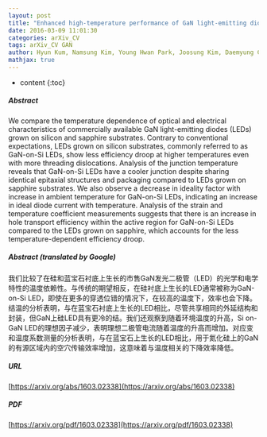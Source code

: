 ```yaml
---
layout: post
title: "Enhanced high-temperature performance of GaN light-emitting diodes grown on silicon substrates"
date: 2016-03-09 11:01:30
categories: arXiv_CV
tags: arXiv_CV GAN
author: Hyun Kum, Namsung Kim, Young Hwan Park, Joosung Kim, Daemyung Chun, Jongsun Maeng, Yuseung Kim, Jun-Youn Kim, Dong-Pyo Han, Dong-Soo Shin, Jong-In Shim, Young Soo Park
mathjax: true
---
```


* content
{:toc}

##### Abstract
We compare the temperature dependence of optical and electrical characteristics of commercially available GaN light-emitting diodes (LEDs) grown on silicon and sapphire substrates. Contrary to conventional expectations, LEDs grown on silicon substrates, commonly referred to as GaN-on-Si LEDs, show less efficiency droop at higher temperatures even with more threading dislocations. Analysis of the junction temperature reveals that GaN-on-Si LEDs have a cooler junction despite sharing identical epitaxial structures and packaging compared to LEDs grown on sapphire substrates. We also observe a decrease in ideality factor with increase in ambient temperature for GaN-on-Si LEDs, indicating an increase in ideal diode current with temperature. Analysis of the strain and temperature coefficient measurements suggests that there is an increase in hole transport efficiency within the active region for GaN-on-Si LEDs compared to the LEDs grown on sapphire, which accounts for the less temperature-dependent efficiency droop.

##### Abstract (translated by Google)
我们比较了在硅和蓝宝石衬底上生长的市售GaN发光二极管（LED）的光学和电学特性的温度依赖性。与传统的期望相反，在硅衬底上生长的LED通常被称为GaN-on-Si LED，即使在更多的穿透位错的情况下，在较高的温度下，效率也会下降。结温的分析表明，与在蓝宝石衬底上生长的LED相比，尽管共享相同的外延结构和封装，但GaN上硅LED具有更冷的结。我们还观察到随着环境温度的升高，Si on-GaN LED的理想因子减少，表明理想二极管电流随着温度的升高而增加。对应变和温度系数测量的分析表明，与在蓝宝石上生长的LED相比，用于氮化硅上的GaN的有源区域内的空穴传输效率增加，这意味着与温度相关的下降效率降低。

##### URL
[https://arxiv.org/abs/1603.02338](https://arxiv.org/abs/1603.02338)

##### PDF
[https://arxiv.org/pdf/1603.02338](https://arxiv.org/pdf/1603.02338)

